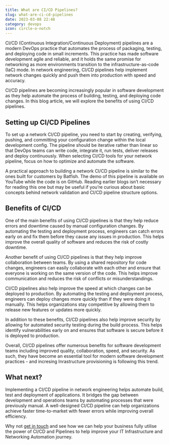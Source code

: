 ```yaml
---
title: What are CI/CD Pipelines?
slug: what-are-ci-cd-pipelines
date: 2023-03-08 22:48
category: devops
icon: circle-o-notch
---
```


CI/CD (Continuous Integration/Continuous Deployment) pipelines are a modern DevOps practice that automates the process of packaging, testing, and deploying code in small increments. This practice has made software development agile and reliable, and it holds the same promise for networking as more environments transition to the infrastructure-as-code (IaC) mode. In network engineering, CI/CD pipelines help implement network changes quickly and push them into production with speed and accuracy.

CI/CD pipelines are becoming increasingly popular in software development as they help automate the process of building, testing, and deploying code changes. In this blog article, we will explore the benefits of using CI/CD pipelines.

## Setting up CI/CD Pipelines
To set up a network CI/CD pipeline, you need to start by creating, verifying, pushing, and committing your configuration change within the local development config. The pipeline should be iterative rather than linear so that DevOps teams can write code, integrate it, run tests, deliver releases and deploy continuously. When selecting CI/CD tools for your network pipeline, focus on how to optimize and automate the software.

A practical approach to building a network CI/CD pipeline is similar to the ones built for customers by Batfish. The demo of this pipeline is available on YouTube while the code is on GitHub. Reading earlier blogs isn’t necessary for reading this one but may be useful if you’re curious about basic concepts behind network validation and CI/CD pipeline structure options.

## Benefits of CI/CD
One of the main benefits of using CI/CD pipelines is that they help reduce errors and downtime caused by manual configuration changes. By automating the testing and deployment process, engineers can catch errors early on and fix them before they cause any issues in production. This helps improve the overall quality of software and reduces the risk of costly downtime.

Another benefit of using CI/CD pipelines is that they help improve collaboration between teams. By using a shared repository for code changes, engineers can easily collaborate with each other and ensure that everyone is working on the same version of the code. This helps improve communication and reduces the risk of conflicts or misunderstandings.

CI/CD pipelines also help improve the speed at which changes can be deployed to production. By automating the testing and deployment process, engineers can deploy changes more quickly than if they were doing it manually. This helps organizations stay competitive by allowing them to release new features or updates more quickly.

In addition to these benefits, CI/CD pipelines also help improve security by allowing for automated security testing during the build process. This helps identify vulnerabilities early on and ensures that software is secure before it is deployed to production.

Overall, CI/CD pipelines offer numerous benefits for software development teams including improved quality, collaboration, speed, and security. As such, they have become an essential tool for modern software development practices - and incresing Inrastructure provisioning is following this trend.

## What next?
Implementing a CI/CD pipeline in network engineering helps automate build, test and deployment of applications. It bridges the gap between development and operations teams by automating processes that were previously manual. A well-designed CI/CD pipeline can help organizations achieve faster time-to-market with fewer errors while improving overall efficiency.

Why not [get in touch](https://www.caci.co.uk/contact/#contact-form) and see how we can help your business fully utilise the power of CI/CD and Pipelines to help improve your IT Infrastructure and Networking Automation journey.
